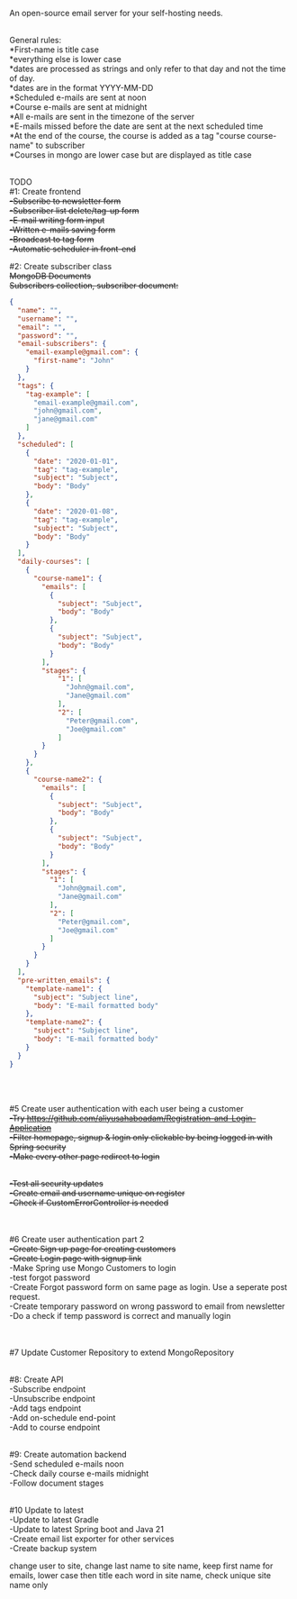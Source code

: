An open-source email server for your self-hosting needs. <br><br>

General rules:<br>
*First-name is title case<br>
*everything else is lower case<br>
*dates are processed as strings and only refer to that day and not the time of day.<br>
*dates are in the format YYYY-MM-DD<br>
*Scheduled e-mails are sent at noon<br>
*Course e-mails are sent at midnight<br>
*All e-mails are sent in the timezone of the server<br>
*E-mails missed before the date are sent at the next scheduled time<br>
*At the end of the course, the course is added as a tag "course course-name" to subscriber<br>
*Courses in mongo are lower case but are displayed as title case<br>
<br>

TODO<br>
#1: Create frontend<br>
<s>-Subscribe to newsletter form</s><br>
<s>-Subscriber list delete/tag-up form</s><br>
<s>-E-mail writing form input</s><br>
<s>-Written e-mails saving form</s><br>
<s>-Broadcast to tag form</s><br>
<s>-Automatic scheduler in front-end</s><br>



#2: Create subscriber class<br>
<s>MongoDB Documents</s><br>
<s>Subscribers collection, subscriber document:</s><br>
```JSON
{
  "name": "",
  "username": "",
  "email": "",
  "password": "",
  "email-subscribers": {
    "email-example@gmail.com": {
      "first-name": "John"
    }
  },
  "tags": {
    "tag-example": [
      "email-example@gmail.com",
      "john@gmail.com",
      "jane@gmail.com"
    ]
  },
  "scheduled": [
    {
      "date": "2020-01-01",
      "tag": "tag-example",
      "subject": "Subject",
      "body": "Body"
    },
    {
      "date": "2020-01-08",
      "tag": "tag-example",
      "subject": "Subject",
      "body": "Body"
    }
  ],
  "daily-courses": [
    {
      "course-name1": {
        "emails": [
          {
            "subject": "Subject",
            "body": "Body"
          },
          {
            "subject": "Subject",
            "body": "Body"
          }
        ],
        "stages": {
            "1": [
              "John@gmail.com",
              "Jane@gmail.com"
            ],
            "2": [
              "Peter@gmail.com",
              "Joe@gmail.com"
            ]
        }
      }
    },
    {
      "course-name2": {
        "emails": [
          {
            "subject": "Subject",
            "body": "Body"
          },
          {
            "subject": "Subject",
            "body": "Body"
          }
        ],
        "stages": {
          "1": [
            "John@gmail.com",
            "Jane@gmail.com"
          ],
          "2": [
            "Peter@gmail.com",
            "Joe@gmail.com"
          ]
        }
      }
    }
  ],
  "pre-written_emails": {
    "template-name1": {
      "subject": "Subject line",
      "body": "E-mail formatted body"
    },
    "template-name2": {
      "subject": "Subject line",
      "body": "E-mail formatted body"
    }
  }
}
```
<br><br>

#5 Create user authentication with each user being a customer<br>
<s>-Try https://github.com/aliyusahaboadam/Registration-and-Login-Application </s><br>
<s>-Filter homepage, signup & login only clickable by being logged in with Spring security</s><br>
<s>     -Make every other page redirect to login</s><br><br>

<s>-Test all security updates</s><br>
<s>-Create email and username unique on register</s><br>
<s>-Check if CustomErrorController is needed</s><br>
<br><br>

#6 Create user authentication part 2<br>
<s>-Create Sign up page for creating customers</s><br>
<s>-Create Login page with signup link</s><br>
</s>-Make Spring use Mongo Customers to login</s><br> 
-test forgot password <br>
-Create Forgot password form on same page as login. Use a seperate post request.<br>
-Create temporary password on wrong password to email from newsletter<br>
-Do a check if temp password is correct and manually login<br>
<br><br>

#7 Update Customer Repository to extend MongoRepository<br><br>

#8: Create API<br>
-Subscribe endpoint<br>
-Unsubscribe endpoint<br>
-Add tags endpoint<br>
-Add on-schedule end-point<br>
-Add to course endpoint<br><br>

#9: Create automation backend<br>
-Send scheduled e-mails noon<br>
-Check daily course e-mails midnight<br>
-Follow document stages<br><br>

#10 Update to latest<br>
-Update to latest Gradle<br>
-Update to latest Spring boot and Java 21<br>
-Create email list exporter for other services<br>
-Create backup system<br>

change user to site,
change last name to site name,
keep first name for emails, lower case then title each word in site name,
check unique site name only